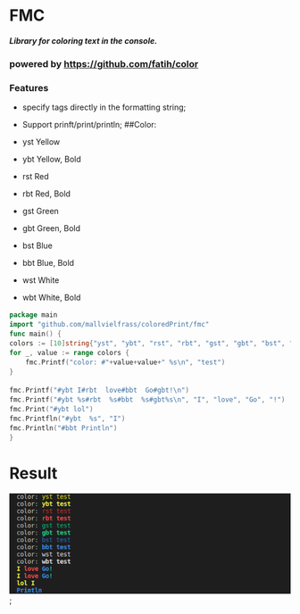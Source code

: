 

# FMC
##### Library  for coloring text in the console.
### powered by https://github.com/fatih/color
### Features

- specify tags directly in the formatting string;
- Support prinft/print/println;
##Color:
-	yst    Yellow
-	ybt    Yellow, Bold

-	rst   Red
-	rbt    Red, Bold

-	gst    Green
-	gbt    Green, Bold

-	bst    Blue
-	bbt    Blue, Bold

-	wst    White
-	wbt    White, Bold

```go
package main
import "github.com/mallvielfrass/coloredPrint/fmc"
func main() {
colors := [10]string{"yst", "ybt", "rst", "rbt", "gst", "gbt", "bst", "bbt", "wst", "wbt"}
for _, value := range colors {
	fmc.Printf("color: #"+value+value+" %s\n", "test")
}

fmc.Printf("#ybt I#rbt  love#bbt  Go#gbt!\n")
fmc.Printf("#ybt %s#rbt  %s#bbt  %s#gbt%s\n", "I", "love", "Go", "!")
fmc.Print("#ybt lol")
fmc.Printfln("#ybt  %s", "I")
fmc.Println("#bbt Println")
}
```
# Result

[![Result](https://raw.githubusercontent.com/mallvielfrass/coloredPrint/main/fmc/scrot_2021-01-22-10_1920x1080.png "Result")](https://raw.githubusercontent.com/mallvielfrass/coloredPrint/main/fmc/scrot_2021-01-22-10_1920x1080.png "Result");


